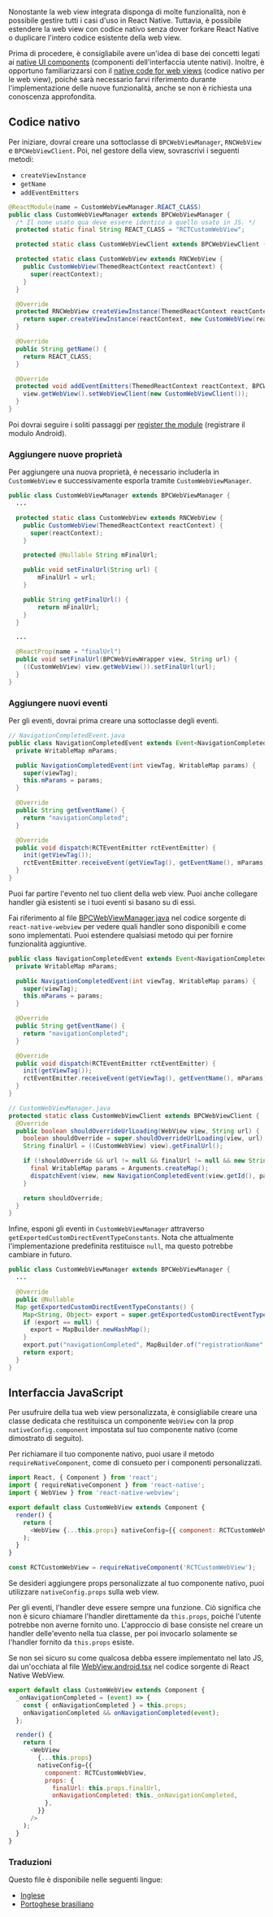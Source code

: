 Nonostante la web view integrata disponga di molte funzionalità, non è possibile gestire tutti i casi d'uso in React Native. Tuttavia, è possibile estendere la web view con codice nativo senza dover forkare React Native o duplicare l'intero codice esistente della web view.

Prima di procedere, è consigliabile avere un'idea di base  dei concetti legati ai [native UI components](https://reactnative.dev/docs/native-components-android) (componenti dell'interfaccia utente nativi). Inoltre, è opportuno familiarizzarsi con il [native code for web views](https://github.com/react-native-webview/react-native-webview/blob/master/android/src/main/java/com/reactnativecommunity/webview/BPCWebViewManager.java) (codice nativo per le web view), poiché sarà necessario farvi riferimento durante l'implementazione delle nuove funzionalità, anche se non è richiesta una conoscenza approfondita.

## Codice nativo
Per iniziare, dovrai creare una sottoclasse di `BPCWebViewManager`, `RNCWebView` e `BPCWebViewClient`. Poi, nel gestore della view, sovrascrivi i seguenti metodi:

- `createViewInstance`
- `getName`
- `addEventEmitters`

```java
@ReactModule(name = CustomWebViewManager.REACT_CLASS)
public class CustomWebViewManager extends BPCWebViewManager {
  /* Il nome usato qua deve essere identico a quello usato in JS. */
  protected static final String REACT_CLASS = "RCTCustomWebView";

  protected static class CustomWebViewClient extends BPCWebViewClient { }

  protected static class CustomWebView extends RNCWebView {
    public CustomWebView(ThemedReactContext reactContext) {
      super(reactContext);
    }
  }

  @Override
  protected RNCWebView createViewInstance(ThemedReactContext reactContext) {
    return super.createViewInstance(reactContext, new CustomWebView(reactContext));
  }

  @Override
  public String getName() {
    return REACT_CLASS;
  }

  @Override
  protected void addEventEmitters(ThemedReactContext reactContext, BPCWebViewWrapper view) {
    view.getWebView().setWebViewClient(new CustomWebViewClient());
  }
}
```

Poi dovrai seguire i soliti passaggi per [register the module](https://reactnative.dev/docs/native-modules-android#register-the-module-android-specific) (registrare il modulo Android).

### Aggiungere nuove proprietà
Per aggiungere una nuova proprietà, è necessario includerla in `CustomWebView` e successivamente esporla tramite `CustomWebViewManager`.

```java
public class CustomWebViewManager extends BPCWebViewManager {
  ...

  protected static class CustomWebView extends RNCWebView {
    public CustomWebView(ThemedReactContext reactContext) {
      super(reactContext);
    }

    protected @Nullable String mFinalUrl;

    public void setFinalUrl(String url) {
        mFinalUrl = url;
    }

    public String getFinalUrl() {
        return mFinalUrl;
    }
  }

  ...

  @ReactProp(name = "finalUrl")
  public void setFinalUrl(BPCWebViewWrapper view, String url) {
    ((CustomWebView) view.getWebView()).setFinalUrl(url);
  }
}
```

### Aggiungere nuovi eventi
Per gli eventi, dovrai prima creare una sottoclasse degli eventi.

```java
// NavigationCompletedEvent.java
public class NavigationCompletedEvent extends Event<NavigationCompletedEvent> {
  private WritableMap mParams;

  public NavigationCompletedEvent(int viewTag, WritableMap params) {
    super(viewTag);
    this.mParams = params;
  }

  @Override
  public String getEventName() {
    return "navigationCompleted";
  }

  @Override
  public void dispatch(RCTEventEmitter rctEventEmitter) {
    init(getViewTag());
    rctEventEmitter.receiveEvent(getViewTag(), getEventName(), mParams);
  }
}
```

Puoi far partire l'evento nel tuo client della web view. Puoi anche collegare handler già esistenti se i tuoi eventi si basano su di essi.

Fai riferimento al file [BPCWebViewManager.java](https://github.com/react-native-webview/react-native-webview/blob/master/android/src/main/java/com/reactnativecommunity/webview/BPCWebViewManager.java) nel codice sorgente di `react-native-webview` per vedere quali handler sono disponibili e come sono implementati. Puoi estendere qualsiasi metodo qui per fornire funzionalità aggiuntive.

```java
public class NavigationCompletedEvent extends Event<NavigationCompletedEvent> {
  private WritableMap mParams;

  public NavigationCompletedEvent(int viewTag, WritableMap params) {
    super(viewTag);
    this.mParams = params;
  }

  @Override
  public String getEventName() {
    return "navigationCompleted";
  }

  @Override
  public void dispatch(RCTEventEmitter rctEventEmitter) {
    init(getViewTag());
    rctEventEmitter.receiveEvent(getViewTag(), getEventName(), mParams);
  }
}

// CustomWebViewManager.java
protected static class CustomWebViewClient extends BPCWebViewClient {
  @Override
  public boolean shouldOverrideUrlLoading(WebView view, String url) {
    boolean shouldOverride = super.shouldOverrideUrlLoading(view, url);
    String finalUrl = ((CustomWebView) view).getFinalUrl();

    if (!shouldOverride && url != null && finalUrl != null && new String(url).equals(finalUrl)) {
      final WritableMap params = Arguments.createMap();
      dispatchEvent(view, new NavigationCompletedEvent(view.getId(), params));
    }

    return shouldOverride;
  }
}
```

Infine, esponi gli eventi in `CustomWebViewManager` attraverso `getExportedCustomDirectEventTypeConstants`. Nota che attualmente l'implementazione predefinita restituisce `null`, ma questo potrebbe cambiare in futuro.

```java
public class CustomWebViewManager extends BPCWebViewManager {
  ...

  @Override
  public @Nullable
  Map getExportedCustomDirectEventTypeConstants() {
    Map<String, Object> export = super.getExportedCustomDirectEventTypeConstants();
    if (export == null) {
      export = MapBuilder.newHashMap();
    }
    export.put("navigationCompleted", MapBuilder.of("registrationName", "onNavigationCompleted"));
    return export;
  }
}
```

## Interfaccia JavaScript

Per usufruire della tua web view personalizzata, è consigliabile creare una classe dedicata che restituisca un componente `WebView` con la prop `nativeConfig.component` impostata sul tuo componente nativo (come dimostrato di seguito).

Per richiamare il tuo componente nativo, puoi usare il metodo `requireNativeComponent`, come di consueto per i componenti personalizzati.

```javascript
import React, { Component } from 'react';
import { requireNativeComponent } from 'react-native';
import { WebView } from 'react-native-webview';

export default class CustomWebView extends Component {
  render() {
    return (
      <WebView {...this.props} nativeConfig={{ component: RCTCustomWebView }} />
    );
  }
}

const RCTCustomWebView = requireNativeComponent('RCTCustomWebView');
```

Se desideri aggiungere props personalizzate al tuo componente nativo, puoi utilizzare `nativeConfig.props` sulla web view.

Per gli eventi, l'handler deve essere sempre una funzione. Ciò significa che non è sicuro chiamare  l'handler direttamente da `this.props`, poiché l'utente potrebbe non averne fornito uno. L'approccio di base consiste nel creare un handler delle'evento nella tua classe, per poi invocarlo solamente se l'handler fornito da `this.props` esiste.

Se non sei sicuro su come qualcosa debba essere implementato nel lato JS, dai un'occhiata al file [WebView.android.tsx](https://github.com/react-native-webview/react-native-webview/blob/master/src/WebView.android.tsx) nel codice sorgente di React Native WebView.

```javascript
export default class CustomWebView extends Component {
  _onNavigationCompleted = (event) => {
    const { onNavigationCompleted } = this.props;
    onNavigationCompleted && onNavigationCompleted(event);
  };

  render() {
    return (
      <WebView
        {...this.props}
        nativeConfig={{
          component: RCTCustomWebView,
          props: {
            finalUrl: this.props.finalUrl,
            onNavigationCompleted: this._onNavigationCompleted,
          },
        }}
      />
    );
  }
}
```

### Traduzioni
Questo file è disponibile nelle seguenti lingue:
- [Inglese](Custom-Android.md)
- [Portoghese brasiliano](Custom-Android.portuguese.md)
